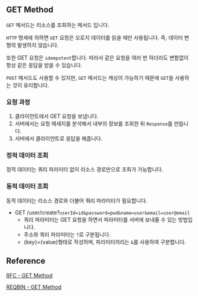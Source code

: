 ## GET Method

`GET` 메서드는 리소스를 조회하는 메서드 입니다.

`HTTP` 명세에 의하면 `GET` 요청은 오로지 데이터를 읽을 때만 사용됩니다.
즉, 데이터 변형의 발생하지 않습니다.

또한 GET 요청은 `idempotent`합니다.
따라서 같은 요청을 여러 번 하더라도 변함없이 항상 같은 응답을 받을 수 있습니다.

`POST` 메서드도 사용할 수 있지만, `GET` 메서드는 캐싱이 가능하기 때문에 `GET`을 사용하는 것이 유리합니다.

### 요청 과정

1. 클라이언트에서 GET 요청을 보냅니다.
2. 서버에서는 요청 메세지를 분석해서 내부의 정보를 조회한 뒤 `Response`를 만듭니다.
3. 서버에서 클라이언트로 응답을 해줍니다.

### 정적 데이터 조회

정적 데이터는 쿼리 파라미터 없이 리소스 경로만으로 조회가 가능합니다.

### 동적 데이터 조회

동적 데이터는 리소스 경로와 더불어 쿼리 파라미터가 필요합니다.

- GET /user/create?`userId=id&password=pwd&name=user&email=user@email`
  - 쿼리 파라미터는 GET 요청을 하면서 파라미터를 서버에 보내줄 수 있는 방법입니다.
  - 주소와 쿼리 파라미터는 `?`로 구분됩니다.
  - {key}={value}형태로 작성하며, 파라미터끼리는 `&`를 사용하여 구분합니다.

## Reference

[RFC - GET Method](https://www.rfc-editor.org/rfc/rfc9110.html#name-get)

[REQBIN - GET Method](https://reqbin.com/Article/HttpGet)